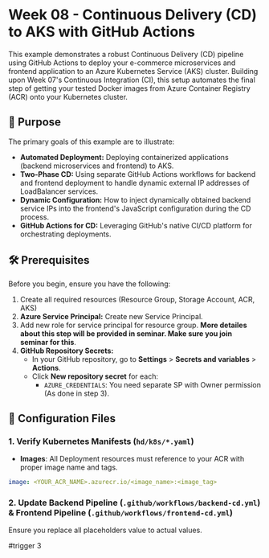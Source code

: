 # Week 08 - Continuous Delivery (CD) to AKS with GitHub Actions

This example demonstrates a robust Continuous Delivery (CD) pipeline using GitHub Actions to deploy your e-commerce microservices and frontend application to an Azure Kubernetes Service (AKS) cluster. Building upon Week 07's Continuous Integration (CI), this setup automates the final step of getting your tested Docker images from Azure Container Registry (ACR) onto your Kubernetes cluster.

## 🚀 Purpose

The primary goals of this example are to illustrate:

- **Automated Deployment:** Deploying containerized applications (backend microservices and frontend) to AKS.
- **Two-Phase CD:** Using separate GitHub Actions workflows for backend and frontend deployment to handle dynamic external IP addresses of LoadBalancer services.
- **Dynamic Configuration:** How to inject dynamically obtained backend service IPs into the frontend's JavaScript configuration during the CD process.
- **GitHub Actions for CD:** Leveraging GitHub's native CI/CD platform for orchestrating deployments.

## 🛠️ Prerequisites

Before you begin, ensure you have the following:

1. Create all required resources (Resource Group, Storage Account, ACR, AKS)
2. **Azure Service Principal:** Create new Service Principal.
3. Add new role for service principal for resource group. **More detailes about this step will be provided in seminar. Make sure you join seminar for this**.
4. **GitHub Repository Secrets:**
   - In your GitHub repository, go to **Settings** > **Secrets and variables** > **Actions**.
   - Click **New repository secret** for each:
     - `AZURE_CREDENTIALS`: You need separate SP with Owner permission (As done in step 3).

## 📝 Configuration Files

### 1. Verify Kubernetes Manifests (`hd/k8s/*.yaml`)

- **Images**: All Deployment resources must reference to your ACR with proper image name and tags.

```yaml
image: <YOUR_ACR_NAME>.azurecr.io/<image_name>:<image_tag>
```

### 2. Update Backend Pipeline (`.github/workflows/backend-cd.yml`) & Frontend Pipeline (`.github/workflows/frontend-cd.yml`)

Ensure you replace all placeholders value to actual values.

#trigger 3
